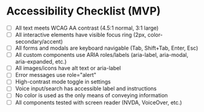 # Accessibility Checklist (MVP)

- [ ] All text meets WCAG AA contrast (4.5:1 normal, 3:1 large)
- [ ] All interactive elements have visible focus ring (2px, color-secondary/accent)
- [ ] All forms and modals are keyboard navigable (Tab, Shift+Tab, Enter, Esc)
- [ ] All custom components use ARIA roles/labels (aria-label, aria-modal, aria-expanded, etc.)
- [ ] All images/icons have alt text or aria-label
- [ ] Error messages use role="alert"
- [ ] High-contrast mode toggle in settings
- [ ] Voice input/search has accessible label and instructions
- [ ] No color is used as the only means of conveying information
- [ ] All components tested with screen reader (NVDA, VoiceOver, etc.) 